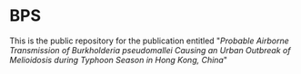 # BPS

This is the public repository for the publication entitled "_Probable Airborne Transmission of Burkholderia pseudomallei Causing an Urban Outbreak of Melioidosis during Typhoon Season in Hong Kong, China_"
